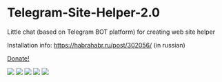 # Telegram-Site-Helper-2.0
Little chat (based on Telegram BOT platform) for creating web site helper

Installation info: https://habrahabr.ru/post/302056/ (in russian)

<a href="https://money.yandex.ru/embed/donate.xml?account=4100168691358&quickpay=donate&payment-type-choice=on&mobile-payment-type-choice=on&default-sum=100&targets=%D0%9F%D0%BE%D0%B4%D0%B4%D0%B5%D1%80%D0%B6%D0%BA%D0%B0+%D0%BF%D1%80%D0%BE%D0%B5%D0%BA%D1%82%D0%B0&target-visibility=on&project-name=Telegram+Site+Helper+2%2F0&project-site=https%3A%2F%2Fgithub.com%2FSurzhikov%2FTelegram-Site-Helper-2.0&button-text=01&successURL=https%3A%2F%2Fraw.githubusercontent.com%2FSurzhikov%2FTelegram-Site-Helper-2.0%2Fmaster%2Fthank-you.txt">Donate!</a>


<img src="https://habrastorage.org/files/bfb/eb5/242/bfbeb52421b349dba8aa9d40b8729e81.png"/>

<img src="https://habrastorage.org/files/c9c/3ed/1f9/c9c3ed1f96a848b2aa3e043213f499d5.png"/>

<img src="https://habrastorage.org/files/a0d/073/459/a0d07345976f4613873dd94f1d4ac0fc.png"/>

<img src="https://habrastorage.org/files/3f5/e6c/d15/3f5e6cd1569a466db2300d292a5228c8.png"/>

<img src="https://habrastorage.org/files/6be/002/fe5/6be002fe52cc40d2a967683311fabfff.png"/>
